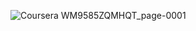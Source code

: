 ![Coursera WM9585ZQMHQT_page-0001](https://github.com/gaurav0417-hub/Coursera_python/assets/95499553/e592135c-6fd6-44af-8bcf-861f1ab3b670)
